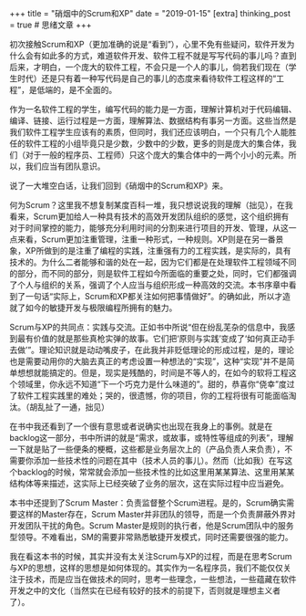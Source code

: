 +++
title = "硝烟中的Scrum和XP"
date = "2019-01-15"
[extra]
thinking_post = true # 思绪文章
+++

初次接触Scrum和XP（更加准确的说是“看到”），心里不免有些疑问，软件开发为什么会有如此多的方式，难道软件开发、软件工程不就是写写代码的事儿吗？直到后来，才明白，一个庞大的软件工程，不会只是一个人的事儿，倘若我们现在（学生时代）还是只有着一种写代码是自己的事儿的态度来看待软件工程这样的“工程”，是低端的，是不全面的。

<!-- more -->

作为一名软件工程的学生，编写代码的能力是一方面，理解计算机对于代码编辑、编译、链接、运行过程是一方面，理解算法、数据结构有事另一方面。这些当然是我们软件工程学生应该有的素质，但同时，我们还应该明白，一个只有几个人能胜任的软件工程的小组毕竟只是少数，少数中的少数，更多的则是庞大的集合体，我们（对于一般的程序员、工程师）只这个庞大的集合体中的一两个小小的元素。所以，我们应当有团队意识。

说了一大堆空白话，让我们回到《硝烟中的Scrum和XP》来。

何为Scrum？这里我不想复制某度百科一堆，我只想说说我的理解（拙见），在我看来，Scrum更加给人一种具有技术的高效开发团队组织的感觉，这个组织拥有对于时间掌控的能力，能够充分利用时间的分割来进行项目的开发、管理，从这一点来看，Scrum更加注重管理，注重一种形式，一种规则。XP则是在另一番景象，XP所做到的是注重了编程的实践，注重强有力的工程实践，是实际的，具有技术的。为什么二者能够和谐的处在一起，因为它们都是在处理软件工程领域不同的部分，而不同的部分，则是软件工程如今所面临的重要之处，同时，它们都强调了个人与组织的关系，强调了个人应当与组织形成一种高效的交流。本书序章中看到了一句话“实际上，Scrum和XP都关注如何把事情做好”。的确如此，所以才造就了如今的敏捷开发与极限编程所拥有的魅力。

Scrum与XP的共同点：实践与交流。正如书中所说“但在纷乱芜杂的信息中，我感到最有价值的就是那些真枪实弹的故事。它们把‘原则与实践’变成了‘如何真正动手去做’”。理论知识就是动动嘴皮子，在此我并非贬低理论的形成过程，是的，理论也是需要动用你的大脑去真正的考虑设置一种想法的“实现”，这种“实现”并不是简单想想就能搞定的。但是，现实是残酷的，时间是不等人的，在如今的软将工程这个领域里，你永远不知道“下一个巧克力是什么味道的”。甜的，恭喜你“侥幸”度过了软件工程实践里的难处；哭的，很遗憾，你的项目，你的工程将很有可能面临淘汰。（胡乱扯了一通，拙见）

在书中我还看到了一个很有意思或者说确实也出现在我身上的事例。就是在backlog这一部分，书中所讲的就是“需求，或故事，或特性等组成的列表”，理解一下就是贴了一些便条的梗概，这些都是业务层次上的（产品负责人来负责），不需要你添加一些技术性的问题在其中（技术人员的事儿）。然而（比如我）在写这个backlog的时候，常常就会添加一些技术性的比如这里用某某算法、这里用某某结构体等来描述，这实际上已经突破了业务的层次，这在实际过程中应当避免。

本书中还提到了Scrum Master：负责监督整个Scrum进程。是的，Scrum确实需要这样的Master存在，Scrum Master并非团队的领导，而是一个负责屏蔽外界对开发团队干扰的角色。Scrum Master是规则的执行者，他是Scrum团队中的服务型领导。不难看出，SM的需要非常熟悉敏捷开发模式，同时还需要很强的能力。

我在看这本书的时候，其实并没有太关注Scrum与XP的过程，而是在思考Scrum与XP的思想，这样的思想是如何体现的。其实作为一名程序员，我们不能仅仅关注于技术，而是应当在做技术的同时，思考一些理念，一些想法，一些蕴藏在软件开发之中的文化（当然实在已经有较好的技术的前提下，否则就是理想主义者了）。
